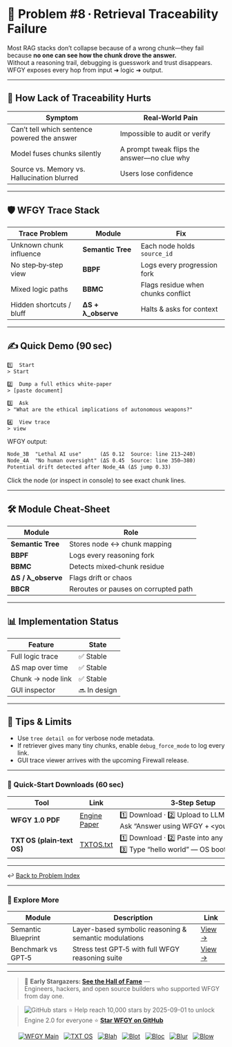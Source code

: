 
# 📒 Problem #8 · Retrieval Traceability Failure

Most RAG stacks don’t collapse because of a wrong chunk—they fail because **no one can see how the chunk drove the answer.**  
Without a reasoning trail, debugging is guesswork and trust disappears.  
WFGY exposes every hop from input ➜ logic ➜ output.

---

## 🤔 How Lack of Traceability Hurts

| Symptom | Real‑World Pain |
|---------|-----------------|
| Can’t tell which sentence powered the answer | Impossible to audit or verify |
| Model fuses chunks silently | A prompt tweak flips the answer—no clue why |
| Source vs. Memory vs. Hallucination blurred | Users lose confidence |

---

## 🛡️ WFGY Trace Stack

| Trace Problem | Module | Fix |
|---------------|--------|-----|
| Unknown chunk influence | **Semantic Tree** | Each node holds `source_id` |
| No step‑by‑step view | **BBPF** | Logs every progression fork |
| Mixed logic paths | **BBMC** | Flags residue when chunks conflict |
| Hidden shortcuts / bluff | **ΔS + λ_observe** | Halts & asks for context |

---

## ✍️ Quick Demo (90 sec)

```txt
1️⃣  Start
> Start

2️⃣  Dump a full ethics white‑paper
> [paste document]

3️⃣  Ask
> "What are the ethical implications of autonomous weapons?"

4️⃣  View trace
> view
````

WFGY output:

```txt
Node_3B  "Lethal AI use"      (ΔS 0.12  Source: line 213–240)
Node_4A  "No human oversight" (ΔS 0.45  Source: line 350–380)
Potential drift detected after Node_4A (ΔS jump 0.33)
```

Click the node (or inspect in console) to see exact chunk lines.

---

## 🛠 Module Cheat‑Sheet

| Module              | Role                                 |
| ------------------- | ------------------------------------ |
| **Semantic Tree**   | Stores node ↔ chunk mapping          |
| **BBPF**            | Logs every reasoning fork            |
| **BBMC**            | Detects mixed‑chunk residue          |
| **ΔS / λ\_observe** | Flags drift or chaos                 |
| **BBCR**            | Reroutes or pauses on corrupted path |

---

## 📊 Implementation Status

| Feature           | State        |
| ----------------- | ------------ |
| Full logic trace  | ✅ Stable     |
| ΔS map over time  | ✅ Stable     |
| Chunk → node link | ✅ Stable     |
| GUI inspector     | 🔜 In design |

---

## 📝 Tips & Limits

* Use `tree detail on` for verbose node metadata.
* If retriever gives many tiny chunks, enable `debug_force_mode` to log every link.
* GUI trace viewer arrives with the upcoming Firewall release.

---

### 🔗 Quick‑Start Downloads (60 sec)

| Tool                       | Link                                                | 3‑Step Setup                                                                             |
| -------------------------- | --------------------------------------------------- | ---------------------------------------------------------------------------------------- |
| **WFGY 1.0 PDF**           | [Engine Paper](https://zenodo.org/records/15630969) | 1️⃣ Download · 2️⃣ Upload to LLM · 3️⃣ Ask “Answer using WFGY + \<your question>”        |
| **TXT OS (plain‑text OS)** | [TXTOS.txt](https://zenodo.org/records/15788557)    | 1️⃣ Download · 2️⃣ Paste into any LLM chat · 3️⃣ Type “hello world” — OS boots instantly |

---

↩︎ [Back to Problem Index](./README.md)

---

### 🧭 Explore More

| Module                | Description                                              | Link     |
|-----------------------|----------------------------------------------------------|----------|
| Semantic Blueprint    | Layer-based symbolic reasoning & semantic modulations   | [View →](https://github.com/onestardao/WFGY/tree/main/SemanticBlueprint) |
| Benchmark vs GPT‑5    | Stress test GPT‑5 with full WFGY reasoning suite         | [View →](https://github.com/onestardao/WFGY/tree/main/benchmarks/benchmark-vs-gpt5) |

---

> 👑 **Early Stargazers: [See the Hall of Fame](https://github.com/onestardao/WFGY/tree/main/stargazers)** —  
> Engineers, hackers, and open source builders who supported WFGY from day one.

> <img src="https://img.shields.io/github/stars/onestardao/WFGY?style=social" alt="GitHub stars"> ⭐ Help reach 10,000 stars by 2025-09-01 to unlock Engine 2.0 for everyone  ⭐ <strong><a href="https://github.com/onestardao/WFGY">Star WFGY on GitHub</a></strong>


<div align="center">

[![WFGY Main](https://img.shields.io/badge/WFGY-Main-red?style=flat-square)](https://github.com/onestardao/WFGY)
&nbsp;
[![TXT OS](https://img.shields.io/badge/TXT%20OS-Reasoning%20OS-orange?style=flat-square)](https://github.com/onestardao/WFGY/tree/main/OS)
&nbsp;
[![Blah](https://img.shields.io/badge/Blah-Semantic%20Embed-yellow?style=flat-square)](https://github.com/onestardao/WFGY/tree/main/OS/BlahBlahBlah)
&nbsp;
[![Blot](https://img.shields.io/badge/Blot-Persona%20Core-green?style=flat-square)](https://github.com/onestardao/WFGY/tree/main/OS/BlotBlotBlot)
&nbsp;
[![Bloc](https://img.shields.io/badge/Bloc-Reasoning%20Compiler-blue?style=flat-square)](https://github.com/onestardao/WFGY/tree/main/OS/BlocBlocBloc)
&nbsp;
[![Blur](https://img.shields.io/badge/Blur-Text2Image%20Engine-navy?style=flat-square)](https://github.com/onestardao/WFGY/tree/main/OS/BlurBlurBlur)
&nbsp;
[![Blow](https://img.shields.io/badge/Blow-Game%20Logic-purple?style=flat-square)](https://github.com/onestardao/WFGY/tree/main/OS/BlowBlowBlow)

</div>
